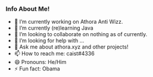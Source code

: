 ### Info About Me!

- 🔭 I’m currently working on Athora Anti Wizz.
- 🌱 I’m currently (re)learning Java
- 👯 I’m looking to collaborate on nothing as of currently.
- 🤔 I’m looking for help with ...
- 💬 Ask me about athora.xyz and other projects!
- 📫 How to reach me: caist#4336
- 😄 Pronouns: He/Him
- ⚡ Fun fact: Obama

